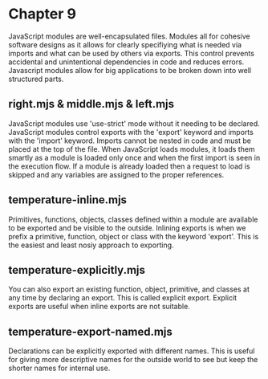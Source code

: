 # Chapter 9
JavaScript modules are well-encapsulated files. Modules all for cohesive software designs as it allows for clearly specifiying what is needed via imports and what can be used by others via exports. This control prevents accidental and unintentional dependencies in code and reduces errors. Javascript modules allow for big applications to be broken down into well structured parts.

## right.mjs & middle.mjs & left.mjs
JavaScript modules use 'use-strict' mode without it needing to be declared. JavaScript modules control exports with the 'export' keyword and imports with the 'import' keyword. Imports cannot be nested in code and must be placed at the top of the file. When JavaScript loads modules, it loads them smartly as a module is loaded only once and when the first import is seen in the execution flow. If a module is already loaded then a request to load is skipped and any variables are assigned to the proper references.

## temperature-inline.mjs
Primitives, functions, objects, classes defined within a module are available to be exported and be visible to the outside. Inlining exports is when we prefix a primitive, function, object or class with the keyword 'export'.  This is the easiest and least nosiy approach to exporting.

## temperature-explicitly.mjs
You can also export an existing function, object, primitive, and classes at any time by declaring an export. This is called explicit export. Explicit exports are useful when inline exports are not suitable.

## temperature-export-named.mjs
Declarations can be explicitly exported with different names. This is useful for giving more descriptive names for the outside world to see but keep the shorter names for internal use.